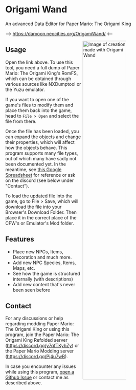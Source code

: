 # Origami Wand

An advanced Data Editor for Paper Mario: The Origami King

--> <https://darxoon.neocities.org/OrigamiWand/> <--

<img width="52%" align="right" src="https://i.imgur.com/XmxVLVD.png" alt="Image of creation made with Origami Wand">

## Usage

Open the link above. To use this tool, you need a full dump of Paper Mario: The Origami King's RomFS, which can be obtained through various sources like NXDumptool or the Yuzu emulator.

If you want to open one of the game's files to modify them and place them back into the game, head to `File > Open` and select the file from there.

Once the file has been loaded, you can expand the objects and change their properties, which will affect how the objects behave. This program supports many file types, out of which many have sadly not been documented yet. In the meantime, see [this Google Spreadsheet](https://docs.google.com/spreadsheets/d/1n5Y-fE2lAtEFBWkpXFYqbb6iKa4cqEIj2pGoXztAuRw/edit) for reference or ask on the discord (see below under "Contact").

To load the updated file into the game, go to File > Save, which will download the file into your Browser's Download Folder. Then place it in the correct place of the CFW's or Emulator's Mod folder.

## Features

* Place new NPCs, Items, Decoration and much more.
* Add new NPC Species, Items, Maps, etc.
* See how the game is structured internally (with descriptions)
* Add new content that's never been seen before

## Contact

For any discussions or help regarding modding Paper Mario: The Origami King or using this program, join the Paper Mario: The Origami King Refolded server (<https://discord.gg/y7qfTKyhZy>) or the Paper Mario Modding server (<https://discord.gg/Pj4u7wB>).

In case you encounter any issues while using this program, [open a Github Issue](https://github.com/Darxoon/OrigamiWand/issues) or contact me as described above.
